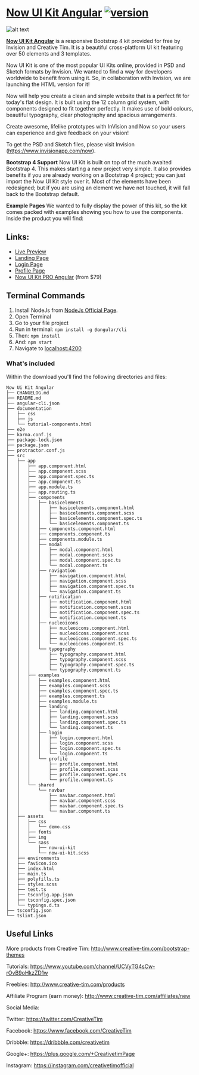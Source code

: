 # [Now UI Kit Angular](https://timcreative.github.io/now-ui-kit-angular/index) [![version][version-badge]][CHANGELOG]

![alt text](https://s3.amazonaws.com/creativetim_bucket/products/77/original/opt_nuk_angular_thumbnail.jpg? "Now UI Kit Angular")


**[Now UI Kit Angular](https://timcreative.github.io/now-ui-kit-angular/index)** is a responsive Bootstrap 4 kit provided for free by Invision and Creative Tim. It is a beautiful cross-platform UI kit featuring over 50 elements and 3 templates.

Now UI Kit is one of the most popular UI Kits online, provided in PSD and Sketch formats by Invision. We wanted to find a way for developers worldwide to benefit from using it. So, in collaboration with Invision, we are launching the HTML version for it!

Now will help you create a clean and simple website that is a perfect fit for today's flat design. It is built using the 12 column grid system, with components designed to fit together perfectly. It makes use of bold colours, beautiful typography, clear photography and spacious arrangements.

Create awesome, lifelike prototypes with InVision and Now so your users can experience and give feedback on your vision!

To get the PSD and Sketch files, please visit Invision (https://www.invisionapp.com/now).


**Bootstrap 4 Support**
Now UI Kit is built on top of the much awaited Bootstrap 4. This makes starting a new project very simple. It also provides benefits if you are already working on a Bootstrap 4 project; you can just import the Now UI Kit style over it. Most of the elements have been redesigned; but if you are using an element we have not touched, it will fall back to the Bootstrap default.

**Example Pages**
We wanted to fully display the power of this kit, so the kit comes packed with examples showing you how to use the components. Inside the product you will find:

## Links:

+ [Live Preview](https://timcreative.github.io/now-ui-kit-angular/index)
+ [Landing Page](https://timcreative.github.io/now-ui-kit-angular/examples/landing)
+ [Login Page](https://timcreative.github.io/now-ui-kit-angular/examples/login)
+ [Profile Page](https://timcreative.github.io/now-ui-kit-angular/examples/profile)
+ [Now UI Kit PRO Angular](https://timcreative.github.io/now-ui-kit-pro-angular/presentation) (from $79)


## Terminal Commands

1. Install NodeJs from [NodeJs Official Page](https://nodejs.org/en).
2. Open Terminal
3. Go to your file project
4. Run in terminal: ```npm install -g @angular/cli```
5. Then: ```npm install```
6. And: ```npm start```
7. Navigate to [localhost:4200](localhost:4200)
### What's included

Within the download you'll find the following directories and files:

```
Now Ui Kit Angular
├── CHANGELOG.md
├── README.md
├── angular-cli.json
├── documentation
│   ├── css
│   ├── js
│   └── tutorial-components.html
├── e2e
├── karma.conf.js
├── package-lock.json
├── package.json
├── protractor.conf.js
├── src
│   ├── app
│   │   ├── app.component.html
│   │   ├── app.component.scss
│   │   ├── app.component.spec.ts
│   │   ├── app.component.ts
│   │   ├── app.module.ts
│   │   ├── app.routing.ts
│   │   ├── components
│   │   │   ├── basicelements
│   │   │   │   ├── basicelements.component.html
│   │   │   │   ├── basicelements.component.scss
│   │   │   │   ├── basicelements.component.spec.ts
│   │   │   │   └── basicelements.component.ts
│   │   │   ├── components.component.html
│   │   │   ├── components.component.ts
│   │   │   ├── components.module.ts
│   │   │   ├── modal
│   │   │   │   ├── modal.component.html
│   │   │   │   ├── modal.component.scss
│   │   │   │   ├── modal.component.spec.ts
│   │   │   │   └── modal.component.ts
│   │   │   ├── navigation
│   │   │   │   ├── navigation.component.html
│   │   │   │   ├── navigation.component.scss
│   │   │   │   ├── navigation.component.spec.ts
│   │   │   │   └── navigation.component.ts
│   │   │   ├── notification
│   │   │   │   ├── notification.component.html
│   │   │   │   ├── notification.component.scss
│   │   │   │   ├── notification.component.spec.ts
│   │   │   │   └── notification.component.ts
│   │   │   ├── nucleoicons
│   │   │   │   ├── nucleoicons.component.html
│   │   │   │   ├── nucleoicons.component.scss
│   │   │   │   ├── nucleoicons.component.spec.ts
│   │   │   │   └── nucleoicons.component.ts
│   │   │   └── typography
│   │   │       ├── typography.component.html
│   │   │       ├── typography.component.scss
│   │   │       ├── typography.component.spec.ts
│   │   │       └── typography.component.ts
│   │   ├── examples
│   │   │   ├── examples.component.html
│   │   │   ├── examples.component.scss
│   │   │   ├── examples.component.spec.ts
│   │   │   ├── examples.component.ts
│   │   │   ├── examples.module.ts
│   │   │   ├── landing
│   │   │   │   ├── landing.component.html
│   │   │   │   ├── landing.component.scss
│   │   │   │   ├── landing.component.spec.ts
│   │   │   │   └── landing.component.ts
│   │   │   ├── login
│   │   │   │   ├── login.component.html
│   │   │   │   ├── login.component.scss
│   │   │   │   ├── login.component.spec.ts
│   │   │   │   └── login.component.ts
│   │   │   └── profile
│   │   │       ├── profile.component.html
│   │   │       ├── profile.component.scss
│   │   │       ├── profile.component.spec.ts
│   │   │       └── profile.component.ts
│   │   └── shared
│   │       └── navbar
│   │           ├── navbar.component.html
│   │           ├── navbar.component.scss
│   │           ├── navbar.component.spec.ts
│   │           └── navbar.component.ts
│   ├── assets
│   │   ├── css
│   │   │   └── demo.css
│   │   ├── fonts
│   │   ├── img
│   │   └── sass
│   │       ├── now-ui-kit
│   │       └── now-ui-kit.scss
│   ├── environments
│   ├── favicon.ico
│   ├── index.html
│   ├── main.ts
│   ├── polyfills.ts
│   ├── styles.scss
│   ├── test.ts
│   ├── tsconfig.app.json
│   ├── tsconfig.spec.json
│   └── typings.d.ts
├── tsconfig.json
└── tslint.json
```

## Useful Links

More products from Creative Tim: <http://www.creative-tim.com/bootstrap-themes>

Tutorials: <https://www.youtube.com/channel/UCVyTG4sCw-rOvB9oHkzZD1w>

Freebies: <http://www.creative-tim.com/products>

Affiliate Program (earn money): <http://www.creative-tim.com/affiliates/new>

Social Media:

Twitter: <https://twitter.com/CreativeTim>

Facebook: <https://www.facebook.com/CreativeTim>

Dribbble: <https://dribbble.com/creativetim>

Google+: <https://plus.google.com/+CreativetimPage>

Instagram: <https://instagram.com/creativetimofficial>

[CHANGELOG]: ./CHANGELOG.md
[version-badge]: https://img.shields.io/badge/version-1.0.0-blue.svg
"# Samssar" 
